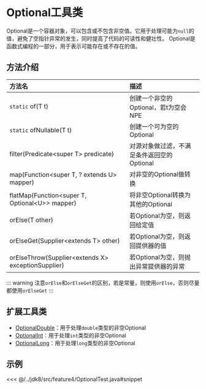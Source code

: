 # Optional工具类

Optional是一个容器对象，可以包含或不包含非空值。它用于处理可能为`null`的值，避免了空指针异常的发生，同时提高了代码的可读性和健壮性。
Optional是函数式编程的一部分，用于表示可能存在或不存在的值。

## 方法介绍

| 方法名                                                   | 描述                        |
|:------------------------------------------------------|:--------------------------|
| `static` of(T t)                                      | 创建一个非空的Optional，若t为空会NPE  |
| `static` ofNullable(T t)                              | 创建一个可为空的Optional          |
| filter(Predicate&lt;super T> predicate)               | 对源对象做过滤，不满足条件返回空的Optional |
| map(Function&lt;super T, ? extends U> mapper)         | 对非空的Optional做转换           |
| flatMap(Function&lt;super T, Optional&lt;U>> mapper)  | 将非空Optional转换为其他的Optional |
| orElse(T other)                                       | 若Optional为空，则返回给定值        |
| orElseGet(Supplier&lt;extends T> other)               | 若Optional为空，则返回提供器的值      |
| orElseThrow(Supplier&lt;extends X> exceptionSupplier) | 若Optional为空，则抛出异常提供器的异常   |

::: warning
注意`orElse`和`orElseGet`的区别，若是常量，则使用`orElse`，否则尽量都使用`orElseGet`
:::

## 扩展工具类

- [OptionalDouble](https://github.com/openjdk/jdk/blob/jdk8-b120/jdk/src/share/classes/java/util/OptionalDouble.java)：用于处理`double`类型的非空Optional
- [OptionalInt](https://github.com/openjdk/jdk/blob/jdk8-b120/jdk/src/share/classes/java/util/OptionalInt.java)：用于处理`int`类型的非空Optional
- [OptionalLong](https://github.com/openjdk/jdk/blob/jdk8-b120/jdk/src/share/classes/java/util/OptionalLong.java)：用于处理`long`类型的非空Optional

## 示例

<<< @/../jdk8/src/feature4/OptionalTest.java#snippet
